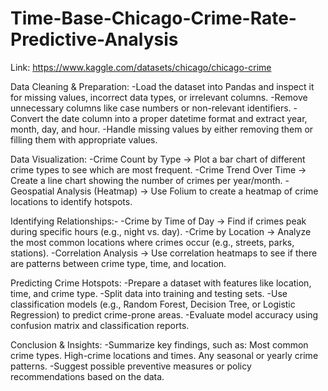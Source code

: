 # Time-Base-Chicago-Crime-Rate-Predictive-Analysis

Link: https://www.kaggle.com/datasets/chicago/chicago-crime

Data Cleaning & Preparation: -Load the dataset into Pandas and inspect it for missing values, incorrect data types, or irrelevant columns. -Remove unnecessary columns like case numbers or non-relevant identifiers. -Convert the date column into a proper datetime format and extract year, month, day, and hour. -Handle missing values by either removing them or filling them with appropriate values.

Data Visualization: -Crime Count by Type → Plot a bar chart of different crime types to see which are most frequent. -Crime Trend Over Time → Create a line chart showing the number of crimes per year/month. -Geospatial Analysis (Heatmap) → Use Folium to create a heatmap of crime locations to identify hotspots.

Identifying Relationships:- -Crime by Time of Day → Find if crimes peak during specific hours (e.g., night vs. day). -Crime by Location → Analyze the most common locations where crimes occur (e.g., streets, parks, stations). -Correlation Analysis → Use correlation heatmaps to see if there are patterns between crime type, time, and location.

Predicting Crime Hotspots: -Prepare a dataset with features like location, time, and crime type. -Split data into training and testing sets. -Use classification models (e.g., Random Forest, Decision Tree, or Logistic Regression) to predict crime-prone areas. -Evaluate model accuracy using confusion matrix and classification reports.

Conclusion & Insights: -Summarize key findings, such as: Most common crime types. High-crime locations and times. Any seasonal or yearly crime patterns. -Suggest possible preventive measures or policy recommendations based on the data.
